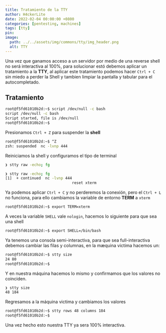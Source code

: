 ```yaml
---
title: Tratamiento de la TTY
author: H4ckerLite 
date: 2022-02-04 00:00:00 +0800
categories: [pentesting, machines]
tags: [tty]
pin: 
image:
  path: ../../assets/img/commons/tty/img_header.png
  alt: TTY
---
```


Una vez que ganamos acceso a un servidor por medio de una reverse shell no será interactiva al 100%, para solucionar estó debemos aplicar un tratamiento a la **TTY**, al aplicar este tratamiento podemos hacer `Ctrl + C` sin miedo a perder la Shell y tambien limpiar la pantalla y tabular para el autocompletado.

## Tratamiento

```bash
root@f5fd61010b2d:~$ script /dev/null -c bash
script /dev/null -c bash
Script started, file is /dev/null
root@f5fd61010b2d:~$ 

```
Presionamos `Ctrl + Z` para suspender la **shell**

```bash
root@f5fd61010b2d:~$ ^Z
zsh: suspended  nc -lvnp 444
```

Reiniciamos la shell y configuramos el tipo de terminal

```bash
❯ stty raw -echo; fg
```

```bash
❯ stty raw -echo; fg
[1]  + continued  nc -lvnp 444
                              reset xterm

```
Ya podemos aplicar `Ctrl + C` y no perderemos la conexión, pero el `Ctrl + L` no funciona, para ello cambiamos la variable de entorno **TERM** a `xterm`

```bash
root@f5fd61010b2d:~$ export TERM=xterm
```

A veces la variable `SHELL` vale `nologin`, hacemos lo siguiente para que sea una shell

```bash
root@f5fd61010b2d:~$ export SHELL=/bin/bash
```

Ya tenemos una consola semi-interactiva, para que sea full-interactiva debemos cambiar las filas y columnas, en la mæquina victima hacemos un:


```bash
root@f5fd61010b2d:~$ stty size
24 80
root@f5fd61010b2d:~$ 
```
Y en nuestra máquina hacemos lo mismo y confirmamos que los valores no coinciden.

```bash
❯ stty size
48 184
```

Regresamos a la máquina victima y cambiamos los valores

```bash
root@f5fd61010b2d:~$ stty rows 48 columns 184        
root@f5fd61010b2d:~$ 
```
Una vez hecho esto nuestra TTY ya sera 100% interactiva.




